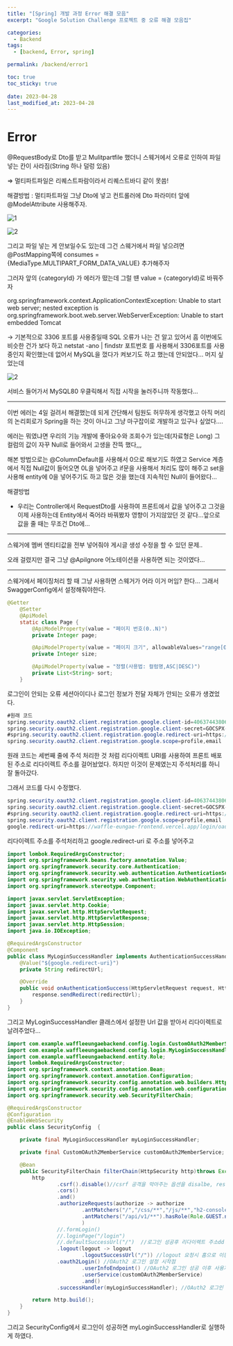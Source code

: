 ```yaml
---
title: "[Spring] 개발 과정 Error 해결 모음"
excerpt: "Google Solution Challenge 프로젝트 중 오류 해결 모음집"

categories:
  - Backend
tags:
  - [backend, Error, spring]

permalink: /backend/error1

toc: true
toc_sticky: true
 
date: 2023-04-28
last_modified_at: 2023-04-28
---
```

# Error

@RequestBody로 Dto를 받고 Mulitpartfile 했더니 스웨거에서 오류로 인하여 파일 넣는 칸이 사라짐(String 하나 덜렁 있음)

⇒ 멀티파트파일은 리퀘스트파람이라서 리퀘스트바디 같이 못씀!

해결방법 : 멀티파트파일 그냥 Dto에 넣고 컨트롤러에 Dto 파라미터 앞에 @ModelAttribute 사용해주자.

![1](https://jsw6701.github.io/assets/images/posts_img/230428/error/0.png)

![2](https://jsw6701.github.io/assets/images/posts_img/230428/error/1.png)

그리고 파일 넣는 게 안보일수도 있는데 그건 스웨거에서 파일 넣으려면 @PostMapping쪽에 consumes = {MediaType.MULTIPART_FORM_DATA_VALUE} 추가해주자

그러자 앞의 {categoryId} 가 에러가 떴는데 그럴 떈 value = {categoryId}로 바꿔주자

org.springframework.context.ApplicationContextException: Unable to start web server; nested exception is org.springframework.boot.web.server.WebServerException: Unable to start embedded Tomcat

→ 기본적으로 3306 포트를 사용중일때 SQL 오류가 나는 건 알고 있어서 흠 이번에도 비슷한 건가 보다 하고 netstat -ano | findstr 포트번호 를 사용해서 3306포트를 사용중인지 확인했는데 없어서 MySQL을 껐다가 켜보기도 하고 했는데 안되었다… 머지 싶었는데

![2](https://jsw6701.github.io/assets/images/posts_img/230428/error/2.png)

서비스 들어가서 MySQL80 우클릭해서 직접 시작을 눌러주니까 작동했다…

---

이번 에러는 4일 걸려서 해결했는데 되게 간단해서 팀원도 허무하게 생각했고 아직 머리의 논리회로가 Spring을 하는 것이 아니고 그냥 마구잡이로 개발하고 있구나 싶었다….

에러는 뭐였냐면 우리의 기능 개발에 좋아요수와 조회수가 있는데(자료형은 Long) 그 컬럼의 값이 자꾸 Null로 들어와서 고생을 잔뜩 했다,,,

해본 방법으로는 @ColumnDefault를 사용해서 0으로 해보기도 하였고 Service 계층에서 직접 Null값이 들어오면 0L을 넣어주고 if문을 사용해서 처리도 많이 해주고 set을 사용해 entity에 0을 넣어주기도 하고 많은 것을 했는데 지속적인 Null이 들어왔다…

해결방법

- 우리는 Controller에서 RequestDto를 사용하여 프론트에서 값을 넣어주고 그것을 이제 사용하는데 Entity에서 죽어라 바꿔봤자 영향이 가지않았던 것 같다…앞으로 값을 줄 때는 무조건 Dto에…

---

스웨거에 멤버 엔티티값을 전부 넣어줘야 게시글 생성 수정을 할 수 있던 문제..

오래 걸렸지만 결국 그냥 @ApiIgnore 어노테이션을 사용하면 되는 것이였다…

---

스웨거에서 페이징처리 할 때 그냥 사용하면 스웨거가 어라 이거 머임? 한다… 그래서 SwaggerConfig에서 설정해줘야한다.

```java
@Getter
    @Setter
    @ApiModel
    static class Page {
        @ApiModelProperty(value = "페이지 번호(0..N)")
        private Integer page;

        @ApiModelProperty(value = "페이지 크기", allowableValues="range[0, 100]")
        private Integer size;

        @ApiModelProperty(value = "정렬(사용법: 컬럼명,ASC|DESC)")
        private List<String> sort;
    }
```

로그인이 안되는 오류 세션아이디나 로그인 정보가 전달 자체가 안되는 오류가 생겼었다.

```java
#원래 코드
spring.security.oauth2.client.registration.google.client-id=406374438067-6aeqcg7oojmjbekff6dbnh5ocr6t1f2g.apps.googleusercontent.com
spring.security.oauth2.client.registration.google.client-secret=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
#spring.security.oauth2.client.registration.google.redirect-uri=https://waffle-eungae-frontend.vercel.app/login/oauth2/code/google
spring.security.oauth2.client.registration.google.scope=profile,email
```

원래 코드는 세번째 줄에 주석 처리한 것 처럼 리다이렉트 URI를 사용하여 프론트 배포된 주소로 리다이렉트 주소를 걸어놨었다. 하지만 이것이 문제였는지 주석처리를 하니 잘 돌아갔다.

그래서 코드를 다시 수정했다.

```java
spring.security.oauth2.client.registration.google.client-id=406374438067-6aeqcg7oojmjbekff6dbnh5ocr6t1f2g.apps.googleusercontent.com
spring.security.oauth2.client.registration.google.client-secret=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
#spring.security.oauth2.client.registration.google.redirect-uri=https://waffle-eungae-frontend.vercel.app/login/oauth2/code/google
spring.security.oauth2.client.registration.google.scope=profile,email
google.redirect-uri=https://waffle-eungae-frontend.vercel.app/login/oauth2/code/google
```

리다이렉트 주소를 주석처리하고 google.redirect-uri 로 주소를 넣어주고

```java
import lombok.RequiredArgsConstructor;
import org.springframework.beans.factory.annotation.Value;
import org.springframework.security.core.Authentication;
import org.springframework.security.web.authentication.AuthenticationSuccessHandler;
import org.springframework.security.web.authentication.WebAuthenticationDetails;
import org.springframework.stereotype.Component;

import javax.servlet.ServletException;
import javax.servlet.http.Cookie;
import javax.servlet.http.HttpServletRequest;
import javax.servlet.http.HttpServletResponse;
import javax.servlet.http.HttpSession;
import java.io.IOException;

@RequiredArgsConstructor
@Component
public class MyLoginSuccessHandler implements AuthenticationSuccessHandler {
    @Value("${google.redirect-uri}")
    private String redirectUrl;

    @Override
    public void onAuthenticationSuccess(HttpServletRequest request, HttpServletResponse response, Authentication authentication) throws IOException, ServletException {
        response.sendRedirect(redirectUrl);
    }
}
```

그리고 MyLoginSuccessHandler 클래스에서 설정한 Url 값을 받아서 리다이렉트로 날려주었다…

```java
import com.example.waffleeungaebackend.config.login.CustomOAuth2MemberService;
import com.example.waffleeungaebackend.config.login.MyLoginSuccessHandler;
import com.example.waffleeungaebackend.entity.Role;
import lombok.RequiredArgsConstructor;
import org.springframework.context.annotation.Bean;
import org.springframework.context.annotation.Configuration;
import org.springframework.security.config.annotation.web.builders.HttpSecurity;
import org.springframework.security.config.annotation.web.configuration.EnableWebSecurity;
import org.springframework.security.web.SecurityFilterChain;

@RequiredArgsConstructor
@Configuration
@EnableWebSecurity
public class SecurityConfig  {

    private final MyLoginSuccessHandler myLoginSuccessHandler;

    private final CustomOAuth2MemberService customOAuth2MemberService;

    @Bean
    public SecurityFilterChain filterChain(HttpSecurity http)throws Exception{
        http
                .csrf().disable()//csrf 공격을 막아주는 옵션을 disalbe, rest api같은 경우에는 브라우저를 통해 request 받지 않기 때문에 해당 옵션을 꺼도 됩니다.
                .cors()
                .and()
                .authorizeRequests(authorize -> authorize
                        .antMatchers("/","/css/**","/js/**","h2-console/**","/profile").permitAll()
                        .antMatchers("/api/v1/**").hasRole(Role.GUEST.name()) // 엔드포인트는 유저 역할을 가진 사람만 허용가능
                        )
                //.formLogin()
                //.loginPage("/login")
                //.defaultSuccessUrl("/")  //로그인 성공후 리다이렉트 주소dd
                .logout(logout -> logout
                        .logoutSuccessUrl("/")) //logout 요청시 홈으로 이동 - 기본 logout url = "/logout"
                .oauth2Login() //OAuth2 로그인 설정 시작점
                        .userInfoEndpoint() //OAuth2 로그인 성공 이후 사용자 정보를 가져올 때 설정 담당
                        .userService(customOAuth2MemberService)
                        .and()
                .successHandler(myLoginSuccessHandler); //OAuth2 로그인 성공 시, 작업을 진행할 MemberService

        return http.build();
    }
}
```

그리고 SecurityConfig에서 로그인이 성공하면 myLoginSuccessHandler로 실행하게 하였다.
